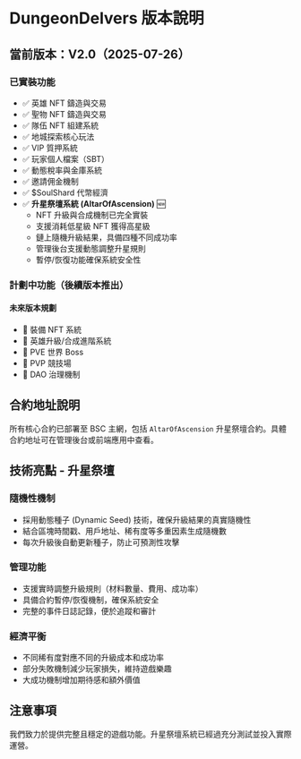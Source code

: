 # DungeonDelvers 版本說明

## 當前版本：V2.0（2025-07-26）

### 已實裝功能
- ✅ 英雄 NFT 鑄造與交易
- ✅ 聖物 NFT 鑄造與交易
- ✅ 隊伍 NFT 組建系統
- ✅ 地城探索核心玩法
- ✅ VIP 質押系統
- ✅ 玩家個人檔案（SBT）
- ✅ 動態稅率與金庫系統
- ✅ 邀請佣金機制
- ✅ $SoulShard 代幣經濟
- ✅ **升星祭壇系統 (AltarOfAscension)** 🆕
  - NFT 升級與合成機制已完全實裝
  - 支援消耗低星級 NFT 獲得高星級
  - 鏈上隨機升級結果，具備四種不同成功率
  - 管理後台支援動態調整升星規則
  - 暫停/恢復功能確保系統安全性

### 計劃中功能（後續版本推出）
  
#### 未來版本規劃
- 🔮 裝備 NFT 系統
- 🔮 英雄升級/合成進階系統
- 🔮 PVE 世界 Boss
- 🔮 PVP 競技場
- 🔮 DAO 治理機制

## 合約地址說明

所有核心合約已部署至 BSC 主網，包括 `AltarOfAscension` 升星祭壇合約。具體合約地址可在管理後台或前端應用中查看。

## 技術亮點 - 升星祭壇

### 隨機性機制
- 採用動態種子 (Dynamic Seed) 技術，確保升級結果的真實隨機性
- 結合區塊時間戳、用戶地址、稀有度等多重因素生成隨機數
- 每次升級後自動更新種子，防止可預測性攻擊

### 管理功能
- 支援實時調整升級規則（材料數量、費用、成功率）
- 具備合約暫停/恢復機制，確保系統安全
- 完整的事件日誌記錄，便於追蹤和審計

### 經濟平衡
- 不同稀有度對應不同的升級成本和成功率
- 部分失敗機制減少玩家損失，維持遊戲樂趣
- 大成功機制增加期待感和額外價值

## 注意事項

我們致力於提供完整且穩定的遊戲功能。升星祭壇系統已經過充分測試並投入實際運營。